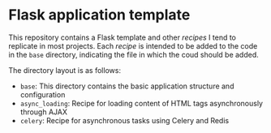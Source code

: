 # Flask application template 

This repository contains a Flask template and other *recipes* I tend to replicate in most projects. Each *recipe* is intended to be added to the code in the `base` directory, indicating the file in which the coud should be added.

The directory layout is as follows:

- `base`: This directory contains the basic application structure and configuration 
- `async_loading`: Recipe for loading content of HTML tags asynchronously through AJAX
- `celery`: Recipe for asynchronous tasks using Celery and Redis
